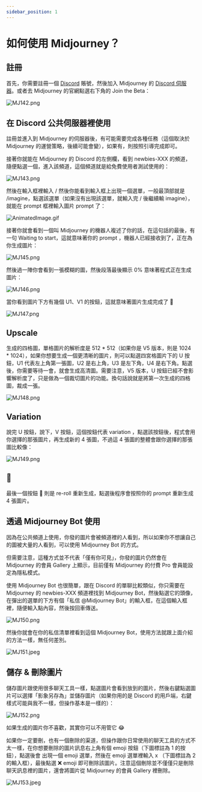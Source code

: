 ```yaml
---
sidebar_position: 1
---
```


# 如何使用 Midjourney？

## 註冊

首先，你需要註冊一個 [Discord](https://discord.com/) 賬號，然後加入 Midjourney 的 [Discord 伺服器](https://discord.com/invite/midjourney)。或者去 Midjourney 的官網點選右下角的 Join the Beta：

![MJ142.png](https://res.craft.do/user/full/d845172f-becd-4255-bf79-d722098b2d83/doc/15EA26B6-9B49-4076-B8D8-DFE53ABD52C8/2713C599-85ED-4D8B-AF7A-08AA4ACF9A8D_2/94pqg7166HfEzInRqt9m5xscQmBzyOfs2YtXhphveoMz/MJ142.png)

## 在 Discord 公共伺服器裡使用

註冊並進入到 Midjourney 的伺服器後，有可能需要完成各種任務（這個取決於 Midjourney 的運營策略，後續可能會變），如果有，則按照引導完成即可。

接著你就能在 Midjourney 的 Discord 的左側欄，看到 newbies-XXX 的頻道，隨便點選一個，進入該頻道，這個頻道就是給免費使用者測試使用的：

![MJ143.png](https://res.craft.do/user/full/d845172f-becd-4255-bf79-d722098b2d83/doc/15EA26B6-9B49-4076-B8D8-DFE53ABD52C8/F52338C7-E938-4794-AF0C-F1C0A37417FE_2/Sx8amdanXunyyfGzhREhRK2ZPGoVPnttmj53QnMYSLgz/MJ143.png)

然後在輸入框裡輸入 / 然後你能看到輸入框上出現一個選單，一般最頂部就是 /imagine，點選該選單（如果沒有出現該選單，就輸入完 / 後繼續輸 imagine），就能在 prompt 框裡輸入圖片 prompt 了：

![AnimatedImage.gif](https://res.craft.do/user/full/d845172f-becd-4255-bf79-d722098b2d83/doc/15EA26B6-9B49-4076-B8D8-DFE53ABD52C8/A22D313A-92FB-4624-9C71-F4D0EF40E221_2/VAf6rWOwDZZF0l1uW4nAIPshHjtbfIKsyUv9UzJipVkz/AnimatedImage.gif)

接著你就會看到一個叫 Midjourney 的機器人複述了你的話，在這句話的最後，有一句 Waiting to start，這就意味著你的 prompt ，機器人已經接收到了，正在為你生成圖片：

![MJ145.png](https://res.craft.do/user/full/d845172f-becd-4255-bf79-d722098b2d83/doc/15EA26B6-9B49-4076-B8D8-DFE53ABD52C8/333ADA85-9FBC-4DD6-80F5-5FDC50A77928_2/qDhO3YpY2yPyySJKpNEyxKA2FNYpUrJUXiOIqXTjZpsz/MJ145.png)

然後過一陣你會看到一張模糊的圖，然後段落最後顯示 0% 意味著程式正在生成圖片：

![MJ146.png](https://res.craft.do/user/full/d845172f-becd-4255-bf79-d722098b2d83/doc/15EA26B6-9B49-4076-B8D8-DFE53ABD52C8/571205D5-2C53-4AEB-8C95-1CE0F3ED8728_2/tNRp0iv8xTZKN6NuNbRpuTHHJegXVsf7sWhLqPJYxeoz/MJ146.png)

當你看到圖片下方有幾個 U1、V1 的按鈕，這就意味著圖片生成完成了 🎉

![MJ147.png](https://res.craft.do/user/full/d845172f-becd-4255-bf79-d722098b2d83/doc/15EA26B6-9B49-4076-B8D8-DFE53ABD52C8/67E09828-5682-4906-85EA-FBFE4F0FD59C_2/OPZViXuxj3AukTx43j2eHxKkxL8moT4WogINOaeE91Qz/MJ147.png)

## Upscale

生成的四格圖，單格圖片的解析度是 512 * 512（如果你是 V5 版本，則是 1024 * 1024），如果你想要生成一個更清晰的圖片，則可以點選四宮格圖片下的 U 按鈕，U1 代表左上角第一張圖，U2 是右上角，U3 是左下角，U4 是右下角。點選後，你需要等待一會，就會生成高清圖。需要注意，V5 版本，U 按鈕已經不會影響解析度了，只是做為一個裁切圖片的功能。換句話說就是將第一次生成的四格圖，裁成一張。

![MJ148.png](https://res.craft.do/user/full/d845172f-becd-4255-bf79-d722098b2d83/doc/15EA26B6-9B49-4076-B8D8-DFE53ABD52C8/E891643A-DD67-4C1C-9FB5-8FEF4DA50FC9_2/UJuYftgS3yVGTxZIy3UxKLUKelvpGyEvEOfTj44FzDAz/MJ148.png)

## Variation

說完 U 按鈕，說下，V 按鈕，這個按鈕代表 variation ，點選該按鈕後，程式會用你選擇的那張圖片，再生成新的 4 張圖，不過這 4 張圖的整體會跟你選擇的那張圖比較像：

![MJ149.png](https://res.craft.do/user/full/d845172f-becd-4255-bf79-d722098b2d83/doc/15EA26B6-9B49-4076-B8D8-DFE53ABD52C8/8CAE2F1E-E8F1-4383-B0D6-7601A8992856_2/3OKR7d2bFLa7tYdjIkM0jFmQukrQtgfbw2FjAfTfqz4z/MJ149.png)

## 🔄

最後一個按鈕 🔄 則是 re-roll 重新生成，點選後程序會按照你的 prompt 重新生成 4 張圖片。

## 透過 Midjourney Bot 使用

因為在公共頻道上使用，你發的圖片會被頻道裡的人看到，所以如果你不想讓自己的圖被大量的人看到，可以使用 Midjourney Bot 的方式。

但需要注意，這種方式並不代表「僅有你可見」，你發的圖片仍然會在 Midjourney 的會員 Gallery 上顯示，目前僅有 Midjourney 的付費 Pro 會員能設定為隱私模式。

使用 Midjourney Bot 也很簡單，跟在 Discord 的單聊比較類似，你只需要在 Midjourney 的 newbies-XXX 頻道裡找到 Midjourney Bot，然後點選它的頭像，在彈出的選單的下方有個「私信 @Midjourney Bot」的輸入框，在這個輸入框裡，隨便輸入點內容，然後按回車傳送。

![MJ150.png](https://res.craft.do/user/full/d845172f-becd-4255-bf79-d722098b2d83/doc/15EA26B6-9B49-4076-B8D8-DFE53ABD52C8/6468018D-390D-43A4-BB48-3DE52D062628_2/LPXPJJKwFjLyo9EUkq51DHIwXvjrLHiAHVBoYOxzTosz/MJ150.png)

然後你就會在你的私信清單裡看到這個 Midjourney Bot，使用方法就跟上面介紹的方法一樣，無任何差別。

![MJ151.jpeg](https://res.craft.do/user/full/d845172f-becd-4255-bf79-d722098b2d83/doc/15EA26B6-9B49-4076-B8D8-DFE53ABD52C8/C620E57F-A900-45A8-9B2D-8963AF47A6D2_2/xfikQr7FjZGwAwLOI4vXj4sNxOD63fWHySP3WexKMxMz/MJ151.jpeg)

## 儲存 & 刪除圖片

儲存圖片跟使用很多聊天工具一樣，點選圖片會看到放到的圖片，然後右鍵點選圖片可以選擇「影象另存為」並儲存圖片（如果你用的是 Discord 的用戶端，右鍵樣式可能與我不一樣，但操作基本是一樣的）：

![MJ152.png](https://res.craft.do/user/full/d845172f-becd-4255-bf79-d722098b2d83/doc/15EA26B6-9B49-4076-B8D8-DFE53ABD52C8/53F3D1F2-2FD4-47BC-A9FE-F7F98AA6220A_2/doMqYmqVYQqm85jxq1sSiDH13ucDZojc7dBMcTUxxyoz/MJ152.png)

如果生成的圖片你不喜歡，其實你可以不用管它 😂

如果你一定要刪，也有一個刪除的渠道，但操作跟你日常使用的聊天工具的方式不太一樣，在你想要刪除的圖片訊息右上角有個 emoji 按鈕（下圖標註為 1 的按鈕），點選後會 出現一個 emoji 選單，然後在 emoji 選單裡輸入 x （下圖標註為 2 的輸入框），最後點選 ❌ emoji 即可刪除該圖片。注意這個刪除並不僅僅只是刪除聊天訊息裡的圖片，還會將圖片從 Midjourney 的會員 Gallery 裡刪除。

![MJ153.jpeg](https://res.craft.do/user/full/d845172f-becd-4255-bf79-d722098b2d83/doc/15EA26B6-9B49-4076-B8D8-DFE53ABD52C8/9E01602C-500B-4229-A4E4-F9377A030D28_2/z9VQNhQrHhflCSpT6GInFo89PczuOoi7jdyC4QaCR7oz/MJ153.jpeg)


